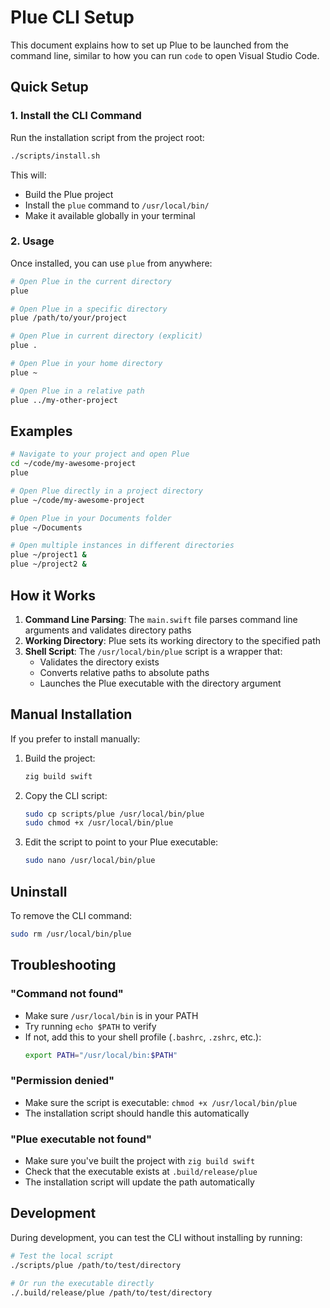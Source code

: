 # Plue CLI Setup

This document explains how to set up Plue to be launched from the command line, similar to how you can run `code` to open Visual Studio Code.

## Quick Setup

### 1. Install the CLI Command

Run the installation script from the project root:

```bash
./scripts/install.sh
```

This will:
- Build the Plue project
- Install the `plue` command to `/usr/local/bin/`
- Make it available globally in your terminal

### 2. Usage

Once installed, you can use `plue` from anywhere:

```bash
# Open Plue in the current directory
plue

# Open Plue in a specific directory
plue /path/to/your/project

# Open Plue in current directory (explicit)
plue .

# Open Plue in your home directory
plue ~

# Open Plue in a relative path
plue ../my-other-project
```

## Examples

```bash
# Navigate to your project and open Plue
cd ~/code/my-awesome-project
plue

# Open Plue directly in a project directory
plue ~/code/my-awesome-project

# Open Plue in your Documents folder
plue ~/Documents

# Open multiple instances in different directories
plue ~/project1 &
plue ~/project2 &
```

## How it Works

1. **Command Line Parsing**: The `main.swift` file parses command line arguments and validates directory paths
2. **Working Directory**: Plue sets its working directory to the specified path
3. **Shell Script**: The `/usr/local/bin/plue` script is a wrapper that:
   - Validates the directory exists
   - Converts relative paths to absolute paths
   - Launches the Plue executable with the directory argument

## Manual Installation

If you prefer to install manually:

1. Build the project:
   ```bash
   zig build swift
   ```

2. Copy the CLI script:
   ```bash
   sudo cp scripts/plue /usr/local/bin/plue
   sudo chmod +x /usr/local/bin/plue
   ```

3. Edit the script to point to your Plue executable:
   ```bash
   sudo nano /usr/local/bin/plue
   ```

## Uninstall

To remove the CLI command:

```bash
sudo rm /usr/local/bin/plue
```

## Troubleshooting

### "Command not found"
- Make sure `/usr/local/bin` is in your PATH
- Try running `echo $PATH` to verify
- If not, add this to your shell profile (`.bashrc`, `.zshrc`, etc.):
  ```bash
  export PATH="/usr/local/bin:$PATH"
  ```

### "Permission denied"
- Make sure the script is executable: `chmod +x /usr/local/bin/plue`
- The installation script should handle this automatically

### "Plue executable not found"
- Make sure you've built the project with `zig build swift`
- Check that the executable exists at `.build/release/plue`
- The installation script will update the path automatically

## Development

During development, you can test the CLI without installing by running:

```bash
# Test the local script
./scripts/plue /path/to/test/directory

# Or run the executable directly
./.build/release/plue /path/to/test/directory
```